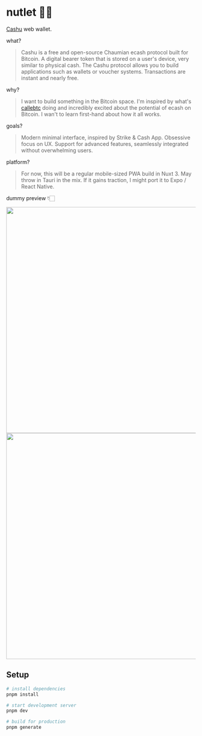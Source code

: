 # nutlet 🤏🏻

[Cashu](https://cashu.space/) web wallet. 

what?
> Cashu is a free and open-source Chaumian ecash protocol built for Bitcoin. A digital bearer token that is stored on a user's device, very similar to physical cash. The Cashu protocol allows you to build applications such as wallets or voucher systems. Transactions are instant and nearly free.

why?
> I want to build something in the Bitcoin space. I'm inspired by what's [callebtc](https://github.com/callebtc) doing and incredibly excited about the potential of ecash on Bitcoin. I wan't to learn first-hand about how it all works.

goals?
> Modern minimal interface, inspired by Strike & Cash App. Obsessive focus on UX. Support for advanced features, seamlessly integrated without overwhelming users.

platform?
> For now, this will be a regular mobile-sized PWA build in Nuxt 3. May throw in Tauri in the mix. If it gains traction, I might port it to Expo / React Native.

dummy preview 👇🏻

<img height="600" src="https://github.com/user-attachments/assets/b8083e1e-dac2-4000-b589-4391f95253e6" />
<img height="600" src="https://github.com/user-attachments/assets/0c0aee0e-fd18-4d47-aabd-0cd1156d5dbc" />

## Setup

```bash
# install dependencies
pnpm install

# start development server
pnpm dev

# build for production
pnpm generate
```
